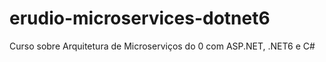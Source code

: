 # erudio-microservices-dotnet6
Curso sobre Arquitetura de Microserviços do 0 com ASP.NET, .NET6 e C#
